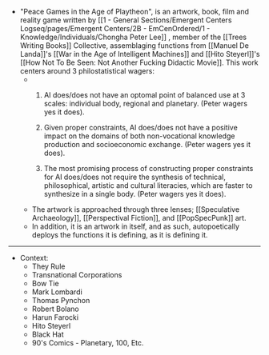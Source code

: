 - "Peace Games in the Age of Playtheon", is an artwork, book, film and reality game written by [[1 - General Sections/Emergent Centers Logseq/pages/Emergent Centers/2B - EmCenOrdered/1 - Knowledge/Individuals/Chongha Peter Lee]] , member of the [[Trees Writing Books]] Collective, assemblaging functions from [[Manuel De Landa]]'s [[War in the Age of Intelligent Machines]] and [[Hito Steyerl]]'s [[How Not To Be Seen: Not Another Fucking Didactic Movie]]. This work centers around 3 philostatistical wagers:
	- 1. AI does/does not have an optomal point of balanced use at 3 scales: individual body, regional and planetary.  (Peter wagers yes it does).
	  
	  2. Given proper constraints, AI does/does not have a positive impact on the domains of both non-vocational knowledge production and socioeconomic exchange. (Peter wagers yes it does).
	  
	  3. The most promising process of constructing proper constraints for AI does/does not require the synthesis of technical, philosophical, artistic and cultural literacies, which are faster to synthesize in a single body. (Peter wagers yes it does).
	- The artwork is approached through three lenses; [[Speculative Archaeology]], [[Perspectival Fiction]], and [[PopSpecPunk]] art.
	- In addition, it is an artwork in itself, and as such, autopoetically deploys the functions it is defining, as it is defining it.
- ---
- Context:
	- They Rule
	- Transnational Corporations
	- Bow Tie
	- Mark Lombardi
	- Thomas Pynchon
	- Robert Bolano
	- Harun Farocki
	- Hito Steyerl
	- Black Hat
	- 90's Comics - Planetary, 100, Etc.